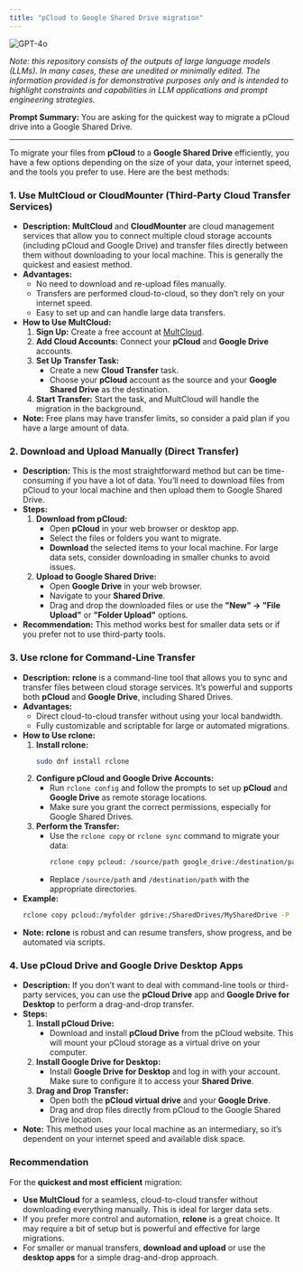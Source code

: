 ```yaml
---
title: "pCloud to Google Shared Drive migration"
---
```

![GPT-4o](https://img.shields.io/badge/GPT--4o-3333FF?style=for-the-badge&logo=openai&logoColor=white)



*Note: this repository consists of the outputs of large language models (LLMs). In many cases, these are unedited or minimally edited. The information provided is for demonstrative purposes only and is intended to highlight constraints and capabilities in LLM applications and prompt engineering strategies.*


**Prompt Summary:** You are asking for the quickest way to migrate a pCloud drive into a Google Shared Drive.

---

To migrate your files from **pCloud** to a **Google Shared Drive** efficiently, you have a few options depending on the size of your data, your internet speed, and the tools you prefer to use. Here are the best methods:

### **1. Use MultCloud or CloudMounter (Third-Party Cloud Transfer Services)**
   - **Description:** **MultCloud** and **CloudMounter** are cloud management services that allow you to connect multiple cloud storage accounts (including pCloud and Google Drive) and transfer files directly between them without downloading to your local machine. This is generally the quickest and easiest method.
   - **Advantages:**
     - No need to download and re-upload files manually.
     - Transfers are performed cloud-to-cloud, so they don’t rely on your internet speed.
     - Easy to set up and can handle large data transfers.
   - **How to Use MultCloud:**
     1. **Sign Up:** Create a free account at [MultCloud](https://www.multcloud.com).
     2. **Add Cloud Accounts:** Connect your **pCloud** and **Google Drive** accounts.
     3. **Set Up Transfer Task:**
        - Create a new **Cloud Transfer** task.
        - Choose your **pCloud** account as the source and your **Google Shared Drive** as the destination.
     4. **Start Transfer:** Start the task, and MultCloud will handle the migration in the background.
   - **Note:** Free plans may have transfer limits, so consider a paid plan if you have a large amount of data.

### **2. Download and Upload Manually (Direct Transfer)**
   - **Description:** This is the most straightforward method but can be time-consuming if you have a lot of data. You’ll need to download files from pCloud to your local machine and then upload them to Google Shared Drive.
   - **Steps:**
     1. **Download from pCloud:**
        - Open **pCloud** in your web browser or desktop app.
        - Select the files or folders you want to migrate.
        - **Download** the selected items to your local machine. For large data sets, consider downloading in smaller chunks to avoid issues.
     2. **Upload to Google Shared Drive:**
        - Open **Google Drive** in your web browser.
        - Navigate to your **Shared Drive**.
        - Drag and drop the downloaded files or use the **"New" → "File Upload"** or **"Folder Upload"** options.
   - **Recommendation:** This method works best for smaller data sets or if you prefer not to use third-party tools.

### **3. Use rclone for Command-Line Transfer**
   - **Description:** **rclone** is a command-line tool that allows you to sync and transfer files between cloud storage services. It’s powerful and supports both **pCloud** and **Google Drive**, including Shared Drives.
   - **Advantages:**
     - Direct cloud-to-cloud transfer without using your local bandwidth.
     - Fully customizable and scriptable for large or automated migrations.
   - **How to Use rclone:**
     1. **Install rclone:**
        ```bash
        sudo dnf install rclone
        ```
     2. **Configure pCloud and Google Drive Accounts:**
        - Run `rclone config` and follow the prompts to set up **pCloud** and **Google Drive** as remote storage locations.
        - Make sure you grant the correct permissions, especially for Google Shared Drives.
     3. **Perform the Transfer:**
        - Use the `rclone copy` or `rclone sync` command to migrate your data:
          ```bash
          rclone copy pcloud: /source/path google_drive:/destination/path --drive-shared-with-me
          ```
        - Replace `/source/path` and `/destination/path` with the appropriate directories.
   - **Example:**
     ```bash
     rclone copy pcloud:/myfolder gdrive:/SharedDrives/MySharedDrive -P
     ```
   - **Note:** **rclone** is robust and can resume transfers, show progress, and be automated via scripts.

### **4. Use pCloud Drive and Google Drive Desktop Apps**
   - **Description:** If you don’t want to deal with command-line tools or third-party services, you can use the **pCloud Drive** app and **Google Drive for Desktop** to perform a drag-and-drop transfer.
   - **Steps:**
     1. **Install pCloud Drive:**
        - Download and install **pCloud Drive** from the pCloud website. This will mount your pCloud storage as a virtual drive on your computer.
     2. **Install Google Drive for Desktop:**
        - Install **Google Drive for Desktop** and log in with your account. Make sure to configure it to access your **Shared Drive**.
     3. **Drag and Drop Transfer:**
        - Open both the **pCloud virtual drive** and your **Google Drive**.
        - Drag and drop files directly from pCloud to the Google Shared Drive location.
   - **Note:** This method uses your local machine as an intermediary, so it’s dependent on your internet speed and available disk space.

### **Recommendation**
For the **quickest and most efficient** migration:
- **Use MultCloud** for a seamless, cloud-to-cloud transfer without downloading everything manually. This is ideal for larger data sets.
- If you prefer more control and automation, **rclone** is a great choice. It may require a bit of setup but is powerful and effective for large migrations.
- For smaller or manual transfers, **download and upload** or use the **desktop apps** for a simple drag-and-drop approach.